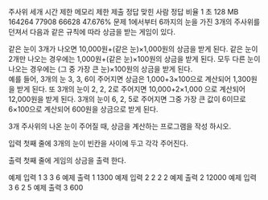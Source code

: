 주사위 세개
시간 제한	메모리 제한	제출	정답	맞힌 사람	정답 비율
1 초	128 MB	164264	77908	66628	47.676%
문제
1에서부터 6까지의 눈을 가진 3개의 주사위를 던져서 다음과 같은 규칙에 따라 상금을 받는 게임이 있다. 

같은 눈이 3개가 나오면 10,000원+(같은 눈)×1,000원의 상금을 받게 된다. 
같은 눈이 2개만 나오는 경우에는 1,000원+(같은 눈)×100원의 상금을 받게 된다. 
모두 다른 눈이 나오는 경우에는 (그 중 가장 큰 눈)×100원의 상금을 받게 된다.  
예를 들어, 3개의 눈 3, 3, 6이 주어지면 상금은 1,000+3×100으로 계산되어 1,300원을 받게 된다. 또 3개의 눈이 2, 2, 2로 주어지면 10,000+2×1,000 으로 계산되어 12,000원을 받게 된다. 3개의 눈이 6, 2, 5로 주어지면 그중 가장 큰 값이 6이므로 6×100으로 계산되어 600원을 상금으로 받게 된다.

3개 주사위의 나온 눈이 주어질 때, 상금을 계산하는 프로그램을 작성 하시오.

입력
첫째 줄에 3개의 눈이 빈칸을 사이에 두고 각각 주어진다. 

출력
첫째 줄에 게임의 상금을 출력 한다.

예제 입력 1 
3 3 6
예제 출력 1 
1300
예제 입력 2 
2 2 2
예제 출력 2 
12000
예제 입력 3 
6 2 5
예제 출력 3 
600